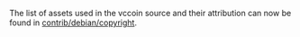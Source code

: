 The list of assets used in the vccoin source and their attribution can now be found in [contrib/debian/copyright](../contrib/debian/copyright).
